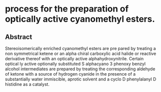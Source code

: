 # process for the preparation of optically active cyanomethyl esters.

## Abstract
Stereoisomerically enriched cyanomethyl esters are pre pared by treating a non symmetrical ketene or an alpha chiral carboxylic acid halide or reactive derivative thereof with an optically active alphahydroxynitrile. Certain optical ly active optionally substituted S alphacyano 3 phenoxy benzyl alcohol intermediates are prepared by treating the corresponding aldehyde of ketone with a source of hydrogen cyanide in the presence of a substantially water immiscible, aprotic solvent and a cyclo D phenylalanyl D histidine as a catalyst.
